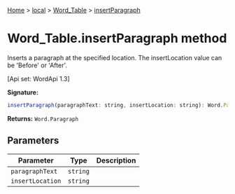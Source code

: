 [Home](./index) &gt; [local](local.md) &gt; [Word\_Table](local.word_table.md) &gt; [insertParagraph](local.word_table.insertparagraph.md)

# Word\_Table.insertParagraph method

Inserts a paragraph at the specified location. The insertLocation value can be 'Before' or 'After'. 

 \[Api set: WordApi 1.3\]

**Signature:**
```javascript
insertParagraph(paragraphText: string, insertLocation: string): Word.Paragraph;
```
**Returns:** `Word.Paragraph`

## Parameters

|  Parameter | Type | Description |
|  --- | --- | --- |
|  `paragraphText` | `string` |  |
|  `insertLocation` | `string` |  |

